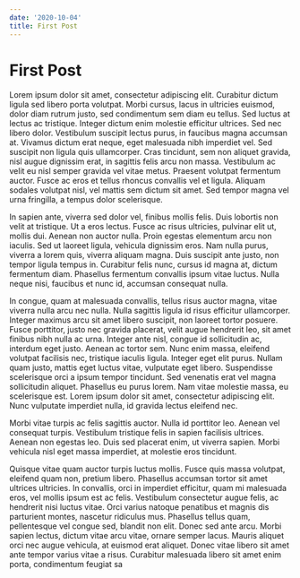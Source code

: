 ```yaml
---
date: '2020-10-04'
title: First Post
---
```

# First Post
Lorem ipsum dolor sit amet, consectetur adipiscing elit. Curabitur dictum ligula sed libero porta volutpat. Morbi cursus, lacus in ultricies euismod, dolor diam rutrum justo, sed condimentum sem diam eu tellus. Sed luctus at lectus ac tristique. Integer dictum enim molestie efficitur ultrices. Sed nec libero dolor. Vestibulum suscipit lectus purus, in faucibus magna accumsan at. Vivamus dictum erat neque, eget malesuada nibh imperdiet vel. Sed suscipit non ligula quis ullamcorper. Cras tincidunt, sem non aliquet gravida, nisl augue dignissim erat, in sagittis felis arcu non massa. Vestibulum ac velit eu nisl semper gravida vel vitae metus. Praesent volutpat fermentum auctor. Fusce ac eros et tellus rhoncus convallis vel et ligula. Aliquam sodales volutpat nisl, vel mattis sem dictum sit amet. Sed tempor magna vel urna fringilla, a tempus dolor scelerisque.

In sapien ante, viverra sed dolor vel, finibus mollis felis. Duis lobortis non velit at tristique. Ut a eros lectus. Fusce ac risus ultricies, pulvinar elit ut, mollis dui. Aenean non auctor nulla. Proin egestas elementum arcu non iaculis. Sed ut laoreet ligula, vehicula dignissim eros. Nam nulla purus, viverra a lorem quis, viverra aliquam magna. Duis suscipit ante justo, non tempor ligula tempus in. Curabitur felis nunc, cursus id magna at, dictum fermentum diam. Phasellus fermentum convallis ipsum vitae luctus. Nulla neque nisi, faucibus et nunc id, accumsan consequat nulla.

In congue, quam at malesuada convallis, tellus risus auctor magna, vitae viverra nulla arcu nec nulla. Nulla sagittis ligula id risus efficitur ullamcorper. Integer maximus arcu sit amet libero suscipit, non laoreet tortor posuere. Fusce porttitor, justo nec gravida placerat, velit augue hendrerit leo, sit amet finibus nibh nulla ac urna. Integer ante nisl, congue id sollicitudin ac, interdum eget justo. Aenean ac tortor sem. Nunc enim massa, eleifend volutpat facilisis nec, tristique iaculis ligula. Integer eget elit purus. Nullam quam justo, mattis eget luctus vitae, vulputate eget libero. Suspendisse scelerisque orci a ipsum tempor tincidunt. Sed venenatis erat vel magna sollicitudin aliquet. Phasellus eu purus lorem. Nam vitae molestie massa, eu scelerisque est. Lorem ipsum dolor sit amet, consectetur adipiscing elit. Nunc vulputate imperdiet nulla, id gravida lectus eleifend nec.

Morbi vitae turpis ac felis sagittis auctor. Nulla id porttitor leo. Aenean vel consequat turpis. Vestibulum tristique felis in sapien facilisis ultrices. Aenean non egestas leo. Duis sed placerat enim, ut viverra sapien. Morbi vehicula nisl eget massa imperdiet, at molestie eros tincidunt.

Quisque vitae quam auctor turpis luctus mollis. Fusce quis massa volutpat, eleifend quam non, pretium libero. Phasellus accumsan tortor sit amet ultrices ultricies. In convallis, orci in imperdiet efficitur, quam mi malesuada eros, vel mollis ipsum est ac felis. Vestibulum consectetur augue felis, ac hendrerit nisi luctus vitae. Orci varius natoque penatibus et magnis dis parturient montes, nascetur ridiculus mus. Phasellus tellus quam, pellentesque vel congue sed, blandit non elit. Donec sed ante arcu. Morbi sapien lectus, dictum vitae arcu vitae, ornare semper lacus. Mauris aliquet orci nec augue vehicula, at euismod erat aliquet. Donec vitae libero sit amet ante tempor varius vitae a risus. Curabitur malesuada libero sit amet enim porta, condimentum feugiat sa
